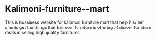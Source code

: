 # Kalimoni-furniture--mart
This is bussiness  website for kalimoni furniture mart that help his/ her clients get the things that kalimoni furniture is offering .Kalimoni furniture deals in selling high quality furnitures.
